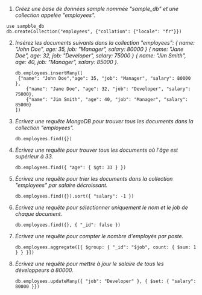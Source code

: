 1.  *Créez une base de données sample nommée "sample_db" et une collection appelée "employees".* 

   ```
   use sampble_db
   db.createCollection("employees", {"collation": {"locale": "fr"}})
   ```

2. *Insérez les documents suivants dans la collection "employees": {   name: "John Doe",   age: 35,   job: "Manager",   salary: 80000 } {   name: "Jane Doe",   age: 32,   job: "Developer",   salary: 75000 } {   name: "Jim Smith",   age: 40,   job: "Manager",   salary: 85000 }.*

   ```
   db.employees.insertMany([
   	{"name": "John Doe","age": 35, "job": "Manager", "salary": 80000 },
       {"name": "Jane Doe", "age": 32, "job": "Developer", "salary": 75000},
       {"name": "Jim Smith", "age": 40, "job": "Manager", "salary": 85000}
   ])
   ```

3. *Écrivez une requête MongoDB pour trouver tous les documents dans la collection "employees".* 

   ```
   db.employees.find({})
   ```

3. *Écrivez une requête pour trouver tous les documents où l'âge est supérieur à 33.* 

   ```
   db.employees.find({ "age": { $gt: 33 } })
   ```

4. *Écrivez une requête pour trier les documents dans la collection "employees" par salaire décroissant.* 

   ``````
   db.employees.find({}).sort({ "salary": -1 })
   ``````

5. *Écrivez une requête pour sélectionner uniquement le nom et le job de chaque document.* 

   ```
   db.employees.find({}, { "_id": false })
   ```

6. *Écrivez une requête pour compter le nombre d'employés par poste.* 

   ``````
   db.employees.aggregate([{ $group: { "_id": "$job", count: { $sum: 1 } } }])

7. *Écrivez une requête pour mettre à jour le salaire de tous les développeurs à 80000.* 

   ```
   db.employees.updateMany({ "job": "Developer" }, { $set: { "salary": 80000 }})
   ```